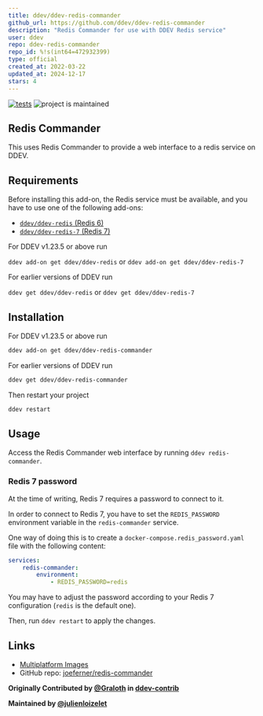 ```yaml
---
title: ddev/ddev-redis-commander
github_url: https://github.com/ddev/ddev-redis-commander
description: "Redis Commander for use with DDEV Redis service"
user: ddev
repo: ddev-redis-commander
repo_id: %!s(int64=472932399)
type: official
created_at: 2022-03-22
updated_at: 2024-12-17
stars: 4
---
```


[![tests](https://github.com/ddev/ddev-redis-commander/actions/workflows/tests.yml/badge.svg)](https://github.com/ddev/ddev-redis-commander/actions/workflows/tests.yml) ![project is maintained](https://img.shields.io/maintenance/yes/2024.svg)

## Redis Commander

This uses Redis Commander to provide a web interface to a redis service on DDEV.

## Requirements

Before installing this add-on, the Redis service must be available, and you have to use one of the following add-ons:

- [`ddev/ddev-redis` (Redis 6)](https://github.com/ddev/ddev-redis)
- [`ddev/ddev-redis-7` (Redis 7)](https://github.com/ddev/ddev-redis-7)

For DDEV v1.23.5 or above run 

`ddev add-on get ddev/ddev-redis` or `ddev add-on get ddev/ddev-redis-7`

For earlier versions of DDEV run 

`ddev get ddev/ddev-redis` or `ddev get ddev/ddev-redis-7`


## Installation

For DDEV v1.23.5 or above run

```bash
ddev add-on get ddev/ddev-redis-commander
```

For earlier versions of DDEV run

```bash
ddev get ddev/ddev-redis-commander
```

Then restart your project

```bash
ddev restart
```

## Usage

Access the Redis Commander web interface by running `ddev redis-commander`.

### Redis 7 password

At the time of writing, Redis 7 requires a password to connect to it.

In order to connect to Redis 7, you have to set the `REDIS_PASSWORD` environment variable in the `redis-commander` 
service. 

One way of doing this is to create a `docker-compose.redis_password.yaml` file with the following content:

```yaml
services:
    redis-commander:
        environment:
            - REDIS_PASSWORD=redis
```
You may have to adjust the password according to your Redis 7 configuration (`redis` is the default one).

Then, run `ddev restart` to apply the changes.


## Links

* [Multiplatform Images](https://github.com/joeferner/redis-commander/pkgs/container/redis-commander)
* GitHub repo: [joeferner/redis-commander](https://github.com/joeferner/redis-commander)

**Originally Contributed by [@Graloth](https://github.com/Graloth) in [ddev-contrib](https://github.com/ddev/ddev-contrib/tree/master/docker-compose-services/redis-commander)**

**Maintained by [@julienloizelet](https://github.com/julienloizelet)**
